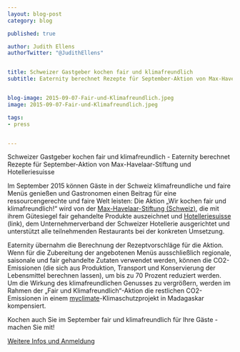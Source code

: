 ```yaml
---
layout: blog-post
category: blog

published: true

author: Judith Ellens
authorTwitter: "@JudithEllens"


title: Schweizer Gastgeber kochen fair und klimafreundlich
subtitle: Eaternity berechnet Rezepte für September-Aktion von Max-Havelaar-Stiftung und Hotelleriesuisse


blog-image: 2015-09-07-Fair-und-Klimafreundlich.jpeg
image: 2015-09-07-Fair-und-Klimafreundlich.jpeg

tags:
- press


---
```


Schweizer Gastgeber kochen fair und klimafreundlich - Eaternity berechnet Rezepte für September-Aktion von Max-Havelaar-Stiftung und Hotelleriesuisse

Im September 2015 können Gäste in der Schweiz klimafreundliche und faire Menüs genießen und Gastronomen einen Beitrag für eine ressourcengerechte und faire Welt leisten: Die Aktion „Wir kochen fair und klimafreundlich!“ wird von der [Max-Havelaar-Stiftung (Schweiz)][2], die mit ihrem Gütesiegel fair gehandelte Produkte auszeichnet und [Hotelleriesuisse][3] (link), dem Unternehmerverband der Schweizer Hotellerie ausgerichtet und unterstützt alle teilnehmenden Restaurants bei der konkreten Umsetzung. 

Eaternity übernahm die Berechnung der Rezeptvorschläge für die Aktion.
Wenn für die Zubereitung der angebotenen Menüs ausschließlich regionale, saisonale und fair gehandelte Zutaten verwendet werden, können die CO2-Emissionen (die sich aus Produktion, Transport und Konservierung der Lebensmittel berechnen lassen), um bis zu 70 Prozent reduziert werden. 
Um die Wirkung des klimafreundlichen Genusses zu vergrößern, werden im Rahmen der „Fair und Klimafreundlich“-Aktion die restlichen CO2-Emissionen in einem [myclimate][4]-Klimaschutzprojekt in Madagaskar kompensiert.

Kochen auch Sie im September fair und klimafreundlich für Ihre Gäste - machen Sie mit!

[Weitere Infos und Anmeldung][1]

[1]:http://www.maxhavelaar.ch/index.php?id=485&L=0
[2]:http://www.maxhavelaar.ch/de/homepage/
[3]:https://www.hotelleriesuisse.ch/de/pub/index.htm
[4]:http://www.myclimate.org/de/